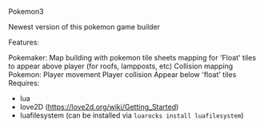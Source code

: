 Po k e m o n 3

Newest version of this pokemon game builder

Features:

Pokemaker:
  Map building with pokemon tile sheets
  mapping for 'Float' tiles to appear above player (for roofs, lampposts, etc)
  Collision mapping
 
 Pokemon:
  Player movement
  Player collision
  Appear below 'float' tiles
 
Requires:
- lua
- love2D (https://love2d.org/wiki/Getting_Started)
- luafilesystem (can be installed via `luarocks install luafilesystem`)
